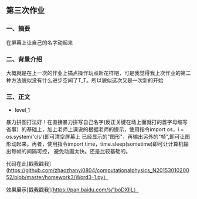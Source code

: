 ## 第三次作业

### 一、摘要
在屏幕上让自己的名字动起来

### 二、背景介绍
大概就是在上一次的作业上搞点操作玩点新花样吧，可是我觉得我上次作业的第二种方法貌似没有什么进步空间了T_T。所以貌似这次又是一次新的开始

### 三、正文
- level_1

暴力拼图打法好！在直接暴力拼写自己名字(反正关键在动上面就打的首字母缩写省事）的基础上，加上老师上课说的根据老师的提示，使用指令import os，i = os.system('cls')即可清空屏幕上
已经显示的"图形"，再输出另外的"帧",即可让图形动起来。再者，使用指令import time，time.sleep(sometime)即可让计算机输出每帧的间隔可控，
避免动画太快。还是比较基础的。

代码在此[戳我戳我](https://github.com/zhaozhanyi0804/computationalphysics_N2015301020052/blob/master/homework3/Word3-1.py）

效果展示[戳我戳我](https://pan.baidu.com/s/1boDXIlL）


